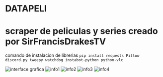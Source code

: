 # DATAPELI
# scraper de peliculas y series creado por SirFrancisDrakesTV

comando de instalacion de librerias
```pip install requests Pillow discord.py tweepy watchdog instabot-python python-vlc```

![interface grafica](https://github.com/SirFrancisDrakesTV/DATAPELI/blob/main/8C546FEE-AE82-4520-BE9F-CAA0DAF10BF6.png)
![info1](https://github.com/SirFrancisDrakesTV/DATAPELI/blob/main/5C0DCB72-BA03-4887-A7C7-D2BA9B9A4194.png)
![info2](https://github.com/SirFrancisDrakesTV/DATAPELI/blob/main/5AB5172C-B289-4092-8505-C20D2D5A016C.png)
![info3](https://github.com/SirFrancisDrakesTV/DATAPELI/blob/main/B0CAFF04-6AF1-4EAE-8337-0B4144A537D8.png)
![info4](https://github.com/SirFrancisDrakesTV/DATAPELI/blob/main/FEB5DFEB-AEE5-416C-AF13-259C868484ED.png)

